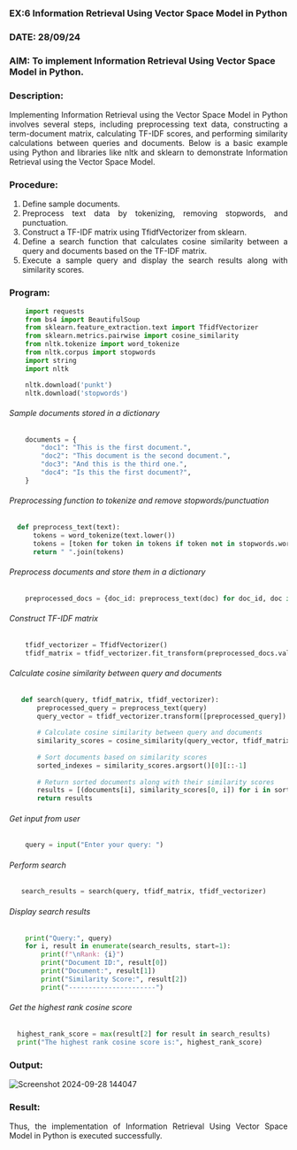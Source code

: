 ### EX:6 Information Retrieval Using Vector Space Model in Python
### DATE: 28/09/24
### AIM: To implement Information Retrieval Using Vector Space Model in Python.
### Description: 
<div align = "justify">
Implementing Information Retrieval using the Vector Space Model in Python involves several steps, including preprocessing text data, constructing a term-document matrix, 
calculating TF-IDF scores, and performing similarity calculations between queries and documents. Below is a basic example using Python and libraries like nltk and 
sklearn to demonstrate Information Retrieval using the Vector Space Model.

### Procedure:
1. Define sample documents.
2. Preprocess text data by tokenizing, removing stopwords, and punctuation.
3. Construct a TF-IDF matrix using TfidfVectorizer from sklearn.
4. Define a search function that calculates cosine similarity between a query and documents based on the TF-IDF matrix.
5. Execute a sample query and display the search results along with similarity scores.

### Program:
```python
    import requests
    from bs4 import BeautifulSoup
    from sklearn.feature_extraction.text import TfidfVectorizer
    from sklearn.metrics.pairwise import cosine_similarity
    from nltk.tokenize import word_tokenize
    from nltk.corpus import stopwords
    import string
    import nltk

    nltk.download('punkt')
    nltk.download('stopwords')
```
###### Sample documents stored in a dictionary
```python
    documents = {
        "doc1": "This is the first document.",
        "doc2": "This document is the second document.",
        "doc3": "And this is the third one.",
        "doc4": "Is this the first document?",
    }
```
###### Preprocessing function to tokenize and remove stopwords/punctuation
  ```python
    def preprocess_text(text):
        tokens = word_tokenize(text.lower())
        tokens = [token for token in tokens if token not in stopwords.words("english") and token not in               string.punctuation]
        return " ".join(tokens)
```
###### Preprocess documents and store them in a dictionary
```python
    preprocessed_docs = {doc_id: preprocess_text(doc) for doc_id, doc in documents.items()}
```
###### Construct TF-IDF matrix
```python
    tfidf_vectorizer = TfidfVectorizer()
    tfidf_matrix = tfidf_vectorizer.fit_transform(preprocessed_docs.values())
```
###### Calculate cosine similarity between query and documents
 ```python
    def search(query, tfidf_matrix, tfidf_vectorizer):
        preprocessed_query = preprocess_text(query)
        query_vector = tfidf_vectorizer.transform([preprocessed_query])
    
        # Calculate cosine similarity between query and documents
        similarity_scores = cosine_similarity(query_vector, tfidf_matrix)
    
        # Sort documents based on similarity scores
        sorted_indexes = similarity_scores.argsort()[0][::-1]
    
        # Return sorted documents along with their similarity scores
        results = [(documents[i], similarity_scores[0, i]) for i in sorted_indexes]
        return results
```
###### Get input from user
```python
    query = input("Enter your query: ")
```
###### Perform search
 ```python
    search_results = search(query, tfidf_matrix, tfidf_vectorizer)
```
###### Display search results
```python
    print("Query:", query)
    for i, result in enumerate(search_results, start=1):
        print(f"\nRank: {i}")
        print("Document ID:", result[0])
        print("Document:", result[1])
        print("Similarity Score:", result[2])
        print("----------------------")
```
###### Get the highest rank cosine score
  ```python
    highest_rank_score = max(result[2] for result in search_results)
    print("The highest rank cosine score is:", highest_rank_score)
```
### Output:
![Screenshot 2024-09-28 144047](https://github.com/user-attachments/assets/7cf5e35a-4b1f-4542-aa58-9a6bf63cc1b0)

### Result:
Thus, the implementation of Information Retrieval Using Vector Space Model in Python is executed successfully.
